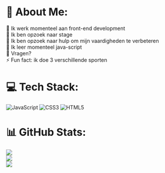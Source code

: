 # 💫 About Me:
🔭 Ik werk momenteel aan front-end development<br>👯 Ik ben opzoek naar stage<br>🤝 Ik ben opzoek naar hulp om mijn vaardigheden te verbeteren<br>🌱 Ik leer momenteel java-script<br>💬 Vragen?<br>⚡ Fun fact: ik doe 3 verschillende sporten


# 💻 Tech Stack:
![JavaScript](https://img.shields.io/badge/javascript-%23323330.svg?style=for-the-badge&logo=javascript&logoColor=%23F7DF1E) ![CSS3](https://img.shields.io/badge/css3-%231572B6.svg?style=for-the-badge&logo=css3&logoColor=white) ![HTML5](https://img.shields.io/badge/html5-%23E34F26.svg?style=for-the-badge&logo=html5&logoColor=white)
# 📊 GitHub Stats:
![](https://github-readme-stats.vercel.app/api?username=v0idqr&theme=dark&hide_border=false&include_all_commits=false&count_private=false)<br/>
![](https://nirzak-streak-stats.vercel.app/?user=v0idqr&theme=dark&hide_border=false)<br/>
![](https://github-readme-stats.vercel.app/api/top-langs/?username=v0idqr&theme=dark&hide_border=false&include_all_commits=false&count_private=false&layout=compact)



<!-- Proudly created with GPRM ( https://gprm.itsvg.in ) -->
